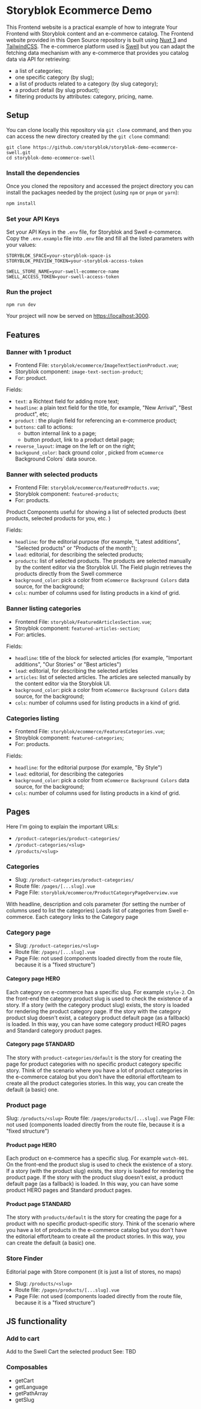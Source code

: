 # Storyblok Ecommerce Demo

This Frontend website is a practical example of how to integrate Your Frontend with Storyblok content and an e-commerce catalog.
The Frontend website provided in this Open Source repository is built using [Nuxt 3](https://v3.nuxtjs.org/) and [TailwindCSS](https://tailwindcss.com/).
The e-commerce platform used is [Swell](swell.is) but you can adapt the fetching data mechanism with any e-commerce that provides you catalog data via API for retrieving:

- a list of categories;
- one specific category (by slug);
- a list of products related to a category (by slug category);
- a product detail (by slug product);
- filtering products by attributes: category, pricing, name.


## Setup

You can clone locally this repository via `git clone` command, and then you can access the new directory created by the `git clone` command:

```shell
git clone https://github.com/storyblok/storyblok-demo-ecommerce-swell.git
cd storyblok-demo-ecommerce-swell
```

### Install the dependencies

Once you cloned the repository and accessed the project directory you can install the packages needed by the project (using `npm` or `pnpm` or `yarn`):

```bash
npm install
```

### Set your API Keys

Set your API Keys in the `.env` file, for Storyblok and Swell e-commerce. Copy the `.env.example` file into `.env` file and fill all the listed parameters with your values:

```
STORYBLOK_SPACE=your-storyblok-space-is
STORYBLOK_PREVIEW_TOKEN=your-storyblok-access-token

SWELL_STORE_NAME=your-swell-ecommerce-name
SWELL_ACCESS_TOKEN=your-swell-access-token

```

### Run the project

```bash
npm run dev
```

Your project will now be served on [https://localhost:3000](https://localhost:3000).


## Features

### Banner with 1 product

- Frontend File: `storyblok/ecommerce/ImageTextSectionProduct.vue`;
- Storyblok component: `image-text-section-product`;
- For: product.

Fields:
- `text`: a Richtext field for adding more text;
- `headline`: a plain text field for the title, for example, "New Arrival", "Best product", etc;
- `product` : the plugin field for referencing an e-commerce product;
- `buttons`: call to actions:
    - button internal link to a page;
    - button product, link to a product detail page;
- `reverse_layout`: image on the left or on the right;
- `backgound_color`: back ground color , picked from `eCommerce `Background Colors` data source.

### Banner with selected products

- Frontend File: `storyblok/ecommerce/FeaturedProducts.vue`;
- Storyblok component: `featured-products`;
- For: products.

Product Components useful for showing a list of selected products (best products, selected products for you, etc. )

Fields:
- `headline`: for the editorial purpose (for example, "Latest additions", "Selected products" or "Products of the month");
- `lead`: editorial, for describing the selected products;
- `products`: list of selected products. The products are selected manually by the content editor via the Storyblok UI. The Field plugin retrieves the products directly from the Swell commerce
- `background_color`: pick a color from `eCommerce Background Colors` data source, for the background;
- `cols`: number of columns used for listing products in a kind of grid.


### Banner listing categories

- Frontend File: `storyblok/FeaturedArticlesSection.vue`;
- Stroyblok component: `featured-articles-section`;
- For: articles.

Fields:
- `headline`: title of the block for selected articles (for example, "Important additions", "Our Stories" or "Best articles")
- `lead`: editorial, for describing the selected articles
- `articles`: list of selected articles. The articles are selected manually by the content editor via the Storyblok UI.
- `background_color`: pick a color from `eCommerce Background Colors` data source, for the background;
- `cols`: number of columns used for listing products in a kind of grid.


### Categories listing

- Frontend File: `storyblok/ecommerce/FeaturesCategories.vue`;
- Stroyblok component: `featured-categories`;
- For: products.

Fields:
- `headline`: for the editorial purpose (for example, "By Style")
- `lead`: editorial, for describing the categories
- `background_color`: pick a color from `eCommerce Background Colors` data source, for the background;
- `cols`: number of columns used for listing products in a kind of grid.

## Pages

Here I'm going to explain the important URLs:

- `/product-categories/product-categories/`
- `/product-categories/<slug>`
- `/products/<slug>`


### Categories

- Slug: `/product-categories/product-categories/`
- Route file: `/pages/[...slug].vue`
- Page File: `storyblok/ecommerce/ProductCategoryPageOverview.vue`

With headline, description and cols parameter (for setting the number of columns used to list the categories)
Loads list of categories from Swell e-commerce.
Each category links to the Category page

### Category page

- Slug: `/product-categories/<slug>`
- Route file: `/pages/[...slug].vue`
- Page File: not used (components loaded directly from the route file, because it is a "fixed structure")

#### Category page HERO

Each category on e-commerce has a specific slug. For example `style-2`.
On the front-end the category product slug is used to check the existence of a story.
If a story (with the category product slug) exists, the story is loaded for rendering the product category page.
If the story with the category product slug doesn't exist, a category product default page (as a fallback) is loaded.
In this way, you can have some category product HERO pages and Standard category product pages.

#### Category page STANDARD

The story with `product-categories/default` is the story for creating the page for product categories with no specific product category specific story.
Think of the scenario where you have a lot of product categories in the e-commerce catalog but you don't have the editorial effort/team to create all the product categories stories. In this way, you can create the default (a basic) one.

### Product page

Slug: `/products/<slug>`
Route file: `/pages/products/[...slug].vue`
Page File: not used (components loaded directly from the route file, because it is a "fixed structure")

#### Product page HERO

Each product on e-commerce has a specific slug. For example `watch-001`.
On the front-end the product slug is used to check the existence of a story.
If a story (with the product slug) exists, the story is loaded for rendering the product page.
If the story with the product slug doesn't exist, a product default page (as a fallback) is loaded.
In this way, you can have some product HERO pages and Standard product pages.

#### Product page STANDARD

The story with `products/default` is the story for creating the page for a product with no specific product-specific story.
Think of the scenario where you have a lot of products in the e-commerce catalog but you don't have the editorial effort/team to create all the product stories. In this way, you can create the default (a basic) one.

### Store Finder

Editorial page with Store component (it is just a list of stores, no maps)

- Slug: `/products/<slug>`
- Route file: `/pages/products/[...slug].vue`
- Page File: not used (components loaded directly from the route file, because it is a "fixed structure")

## JS functionality

### Add to cart

Add to the Swell Cart the selected product
See: TBD


### Composables
- getCart
- getLanguage
- getPathArray
- getSlug
